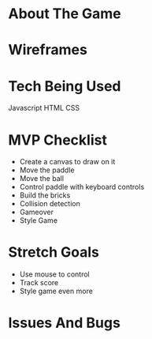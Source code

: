 # About The Game 
  

# Wireframes
  

# Tech Being Used
  Javascript
  HTML
  CSS

# MVP Checklist
  - Create a canvas to draw on it 
  - Move the paddle
  - Move the ball
  - Control paddle with keyboard controls
  - Build the bricks 
  - Collision detection
  - Gameover
  - Style Game

# Stretch Goals
  - Use mouse to control
  - Track score
  - Style game even more

# Issues And Bugs




